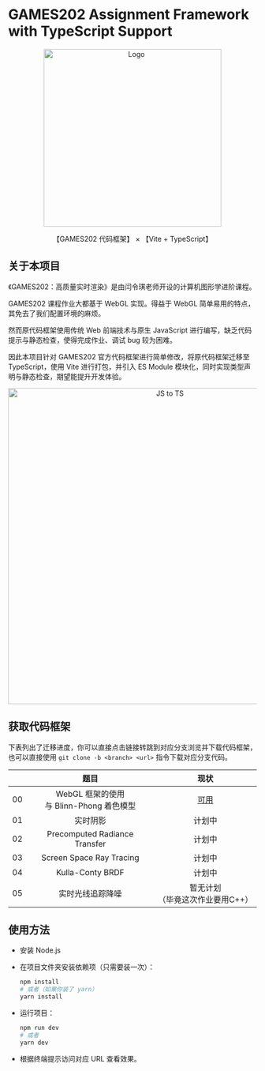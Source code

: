 # GAMES202 Assignment Framework with TypeScript Support

<div align="center">
  <img src="https://picx.zhimg.com/v2-41eb81c245376255947091608fcd4c91_1440w.jpg?source=172ae18b" alt="Logo" style="max-width: 100%; object-fit: cover; width: 360px;">
  <p align="center">
    【GAMES202 代码框架】 × 【Vite + TypeScript】
  </p>
</div>

## 关于本项目

《GAMES202：高质量实时渲染》是由闫令琪老师开设的计算机图形学进阶课程。

GAMES202 课程作业大都基于 WebGL 实现。得益于 WebGL 简单易用的特点，其免去了我们配置环境的麻烦。

然而原代码框架使用传统 Web 前端技术与原生 JavaScript 进行编写，缺乏代码提示与静态检查，使得完成作业、调试 bug 较为困难。

因此本项目针对 GAMES202 官方代码框架进行简单修改，将原代码框架迁移至 TypeScript，使用 Vite 进行打包，并引入 ES Module 模块化，同时实现类型声明与静态检查，期望能提升开发体验。

<div align="center">
  <img src="https://res.cloudinary.com/practicaldev/image/fetch/s--Sr-QUSUn--/c_imagga_scale,f_auto,fl_progressive,h_420,q_auto,w_1000/https://dev-to-uploads.s3.amazonaws.com/uploads/articles/1jf8itjh1lracaaola8c.png" alt="JS to TS" style="max-width: 100%; object-fit: cover; width: 640px;">
</div>

## 获取代码框架

下表列出了迁移进度，你可以直接点击链接转跳到对应分支浏览并下载代码框架，也可以直接使用 `git clone -b <branch> <url>` 指令下载对应分支代码。

|      |                    题目                     |                             现状                             |
| :--: | :-----------------------------------------: | :----------------------------------------------------------: |
|  00  | WebGL 框架的使用<br>与 Blinn-Phong 着色模型 | [可用](https://github.com/vonbrank/GAMES202-Assignment-Framework-with-TypeScript-Support/tree/assignment-00) |
|  01  |                  实时阴影                   |                            计划中                            |
|  02  |        Precomputed Radiance Transfer        |                            计划中                            |
|  03  |          Screen Space Ray Tracing           |                            计划中                            |
|  04  |              Kulla-Conty BRDF               |                            计划中                            |
|  05  |              实时光线追踪降噪               |             暂无计划<br>（毕竟这次作业要用C++）              |

## 使用方法

+ 安装 Node.js

+ 在项目文件夹安装依赖项（只需要装一次）：

  ```bash
  npm install
  # 或者（如果你装了 yarn）
  yarn install
  ```

+ 运行项目：

  ```bash
  npm run dev
  # 或者
  yarn dev
  ```

+ 根据终端提示访问对应 URL 查看效果。
